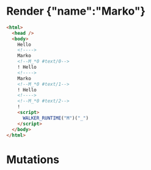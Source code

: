 # Render {"name":"Marko"}
```html
<html>
  <head />
  <body>
    Hello 
    <!---->
    Marko
    <!--M_*0 #text/0-->
    ! Hello 
    <!---->
    Marko
    <!--M_*0 #text/1-->
    ! Hello 
    <!---->
    <!--M_*0 #text/2-->
    !
    <script>
      WALKER_RUNTIME("M")("_")
    </script>
  </body>
</html>
```

# Mutations
```

```